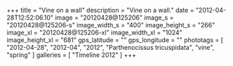 +++
title = "Vine on a wall"
description = "Vine on a wall."
date = "2012-04-28T12:52:06.10"
image = "20120428@125206"
image_s = "20120428@125206-s"
image_width_s = "400"
image_height_s = "266"
image_xl = "20120428@125206-xl"
image_width_xl = "1024"
image_height_xl = "681"
gps_latitude = ""
gps_longitude = ""
phototags = [ "2012-04-28", "2012-04", "2012", "Parthenocissus tricuspidata", "vine", "spring" ]
galleries = [ "Timeline 2012" ]
+++

